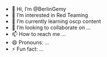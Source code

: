 - 👋 Hi, I’m @BerlinGemy
- 👀 I’m interested in Red Teaming
- 🌱 I’m currently learning oscp content
- 💞️ I’m looking to collaborate on ...
- 📫 How to reach me ...
- 😄 Pronouns: ...
- ⚡ Fun fact: ...

<!---
BerlinGemy/BerlinGemy is a ✨ special ✨ repository because its `README.md` (this file) appears on your GitHub profile.
You can click the Preview link to take a look at your changes.
--->
